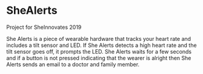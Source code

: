 # SheAlerts
Project for SheInnovates 2019

She Alerts is a piece of wearable hardware that tracks your heart rate and includes a tilt sensor and LED. If She Alerts detects a high heart rate and the tilt sensor goes off, it prompts the LED. She Alerts waits for a few seconds and if a button is not pressed indicating that the wearer is alright then She Alerts sends an email to a doctor and family member. 
